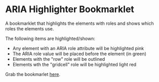 # ARIA Highlighter Bookmarklet
A bookmarklet that highlights the elements with roles and shows which roles the elements use.

The following items are highlighted/shown:
* Any element with an ARIA role attribute will be highlighted pink
* The ARIA role value will be placed before the element (in green)
* Elements with the "row" role will be outlined
* Elements wth the "gridcell" role will be highlighted light red

Grab the bookmarlet [here](http://fiveisprime.github.com/aria-highlighter/).
